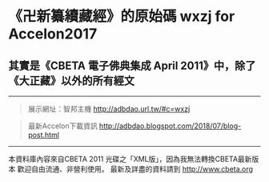# 《卍新纂續藏經》的原始碼 wxzj for Accelon2017  
## 其實是《CBETA 電子佛典集成 April 2011》中，除了《大正藏》以外的所有經文
---  
> 展示網址：智邦主機 http://adbdao.url.tw/#c=wxzj  
  
> 最新Accelon下載資訊 http://adbdao.blogspot.com/2018/07/blog-post.html  
---  
本資料庫內容來自CBETA 2011 光碟之「XML版」，因為我無法轉換CBETA最新版本
歡迎自由流通、非營利使用。
最新及詳盡的資料請到 http://www.cbeta.org